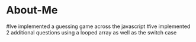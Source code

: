 # About-Me

#Ive implemented a guessing game across the javascript
#ive implemented 2 additional questions using a looped array as well as the switch case
